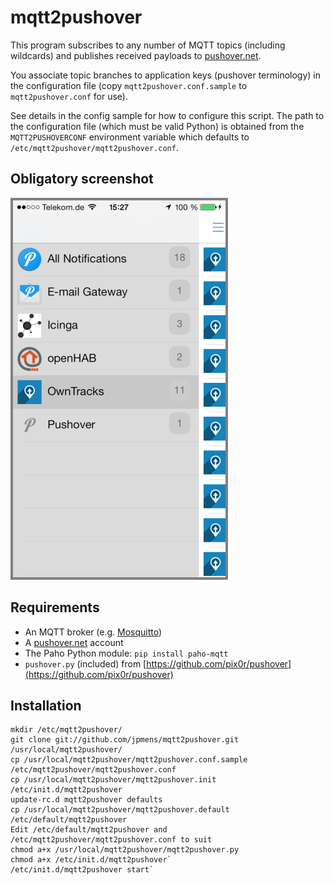 # mqtt2pushover

This program subscribes to any number of MQTT topics (including wildcards) and publishes received payloads to [pushover.net](https://pushover.net).

You associate topic branches to application keys (pushover terminology) in the configuration file (copy `mqtt2pushover.conf.sample` to `mqtt2pushover.conf` for use). 

See details in the config sample for how to configure this script.
The path to the configuration file (which must be valid Python) is obtained from the `MQTT2PUSHOVERCONF` environment variable which defaults to `/etc/mqtt2pushover/mqtt2pushover.conf`.

## Obligatory screenshot

![pushover on iOS](screenshot.png)

## Requirements

* An MQTT broker (e.g. [Mosquitto](http://mosquitto.org))
* A [pushover.net](https://pushover.net/) account
* The Paho Python module: `pip install paho-mqtt`
* `pushover.py` (included) from [https://github.com/pix0r/pushover](https://github.com/pix0r/pushover)

## Installation

```
mkdir /etc/mqtt2pushover/
git clone git://github.com/jpmens/mqtt2pushover.git /usr/local/mqtt2pushover/
cp /usr/local/mqtt2pushover/mqtt2pushover.conf.sample /etc/mqtt2pushover/mqtt2pushover.conf
cp /usr/local/mqtt2pushover/mqtt2pushover.init /etc/init.d/mqtt2pushover
update-rc.d mqtt2pushover defaults
cp /usr/local/mqtt2pushover/mqtt2pushover.default /etc/default/mqtt2pushover
Edit /etc/default/mqtt2pushover and /etc/mqtt2pushover/mqtt2pushover.conf to suit
chmod a+x /usr/local/mqtt2pushover/mqtt2pushover.py
chmod a+x /etc/init.d/mqtt2pushover`
/etc/init.d/mqtt2pushover start`
```
